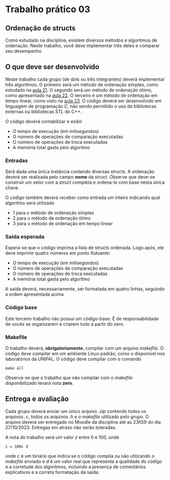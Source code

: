 # Trabalho prático 03
## Ordenação de structs

Como estudado na disciplina, existem diversos métodos e algoritmos de ordenação. Neste trabalho, você deve implementar três deles e comparar seu desempenho

## O que deve ser desenvolvido
Neste trabalho cada grupo (de dois ou três integrantes) deverá implementar três algoritmos. O primeiro será um método de ordenação simples, como estudado na [aula 21](https://github.com/iagoac/dce792/blob/main/slides/aula_21.pdf). O segundo será um método de ordenação ótimo, como apresentado na [aula 22](https://github.com/iagoac/dce792/blob/main/slides/aula_22.pdf). O terceiro é um método de ordenação em tempo linear, como visto na [aula 23](https://github.com/iagoac/dce792/blob/main/slides/aula_23.pdf). O código deverá ser desenvolvido em linguagem de programação *C*, não sendo permitido o uso de bibliotecas externas ou bibliotecas *STL* do C++.

O código deverá contabilizar e exibir
 - O tempo de execução (em milisegundos)
 - O número de operações de comparação executadas
 - O número de operações de troca executadas
 - A memória total gasta pelo algoritmo

### Entradas
Será dada uma única instância contendo diversas structs. A ordenação deverá ser realizada pelo campo __nome__ da struct. Observe que deve-se construir um vetor com a struct completa e ordena-lo com base nesta única chave. 

O código também deverá receber como entrada um inteiro indicando qual algoritmo será utilizado
 - 1 para o método de ordenação simples
 - 2 para o método de ordenação ótimo
 - 3 para o método de ordenação em tempo linear


### Saída esperada
Espera-se que o código imprima a lista de structs ordenada. Logo após, ele deve imprimir quatro números em ponto flutuante:
 - O tempo de execução (em milisegundos)
 - O número de operações de comparação executadas
 - O número de operações de troca executadas
 - A memória total gasta pelo algoritmo

A saída deverá, necessariamente, ser formatada em quatro linhas, seguindo a ordem apresentada acima

### Código base
Este terceiro trabalho não possui um código-base. É de responsabilidade de vocês se organizarem e criarem tudo a partir do zero.

### Makefile
O trabalho deverá, **obrigatoriamente**, compilar com um arquivo *makefile*. O código deve compilar em um ambiente Linux padrão, como o disponível nos laboratórios da UNIFAL. O código deve compilar com o comando

    make all

Observa-se que o trabalho que não compilar com o *makefile* disponibilizado levará nota **zero**. 

## Entrega e avaliação

Cada grupo deverá enviar um único arquivo *.zip* contendo todos os arquivos *.c*, todos os arquivos *.h* e o *makefile* utilizado pelo grupo. O arquivo deverá ser entregado no Moodle da disciplina até as 23h59 do dia 27/10/2023. Entregas em atraso não serão toleradas.

A nota do trabalho será um valor $z$ entre $0$ e $100$, onde

    z = 100c d

onde $c$ é um binário que indica se o código compila ou não utilizando o *makefile* enviado e $d$ é um valor real que representa a qualidade do código e a corretude dos algoritmos, incluindo a presença de comentários explicativos e a correta formatação da saída. 

